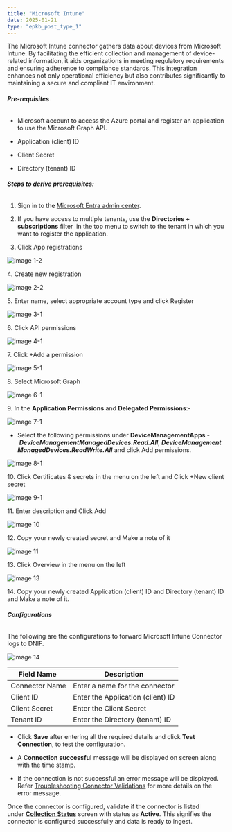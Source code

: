 ```yaml
---
title: "Microsoft Intune"
date: 2025-01-21
type: "epkb_post_type_1"
---
```


The Microsoft Intune connector gathers data about devices from Microsoft Intune. By facilitating the efficient collection and management of device-related information, it aids organizations in meeting regulatory requirements and ensuring adherence to compliance standards. This integration enhances not only operational efficiency but also contributes significantly to maintaining a secure and compliant IT environment.

###### **Pre-requisites**

- Microsoft account to access the Azure portal and register an application to use the Microsoft Graph API.

- Application (client) ID

- Client Secret

- Directory (tenant) ID

###### **Steps to derive prerequisites:**

1. Sign in to the [Microsoft Entra admin center](https://entra.microsoft.com/).

3. If you have access to multiple tenants, use the **Directories + subscriptions** filter  in the top menu to switch to the tenant in which you want to register the application.

5. Click App registrations

![image 1-2](./images-Microsoft%20Intune/Microsoft-Intune-1.webp)

4\. Create new registration

![image 2-2](./images-Microsoft%20Intune/Microsoft-Intune-2.webp)

5\. Enter name, select appropriate account type and click Register

![image 3-1](./images-Microsoft%20Intune/Microsoft-Intune-3.webp)

6\. Click API permissions

![image 4-1](./images-Microsoft%20Intune/Microsoft-Intune-4.webp)

7\. Click +Add a permission

![image 5-1](./images-Microsoft%20Intune/Microsoft-Intune-5.webp)

8\. Select Microsoft Graph

![image 6-1](./images-Microsoft%20Intune/Microsoft-Intune-6.webp)

9\. In the **Application Permissions** and **Delegated Permissions**:-

![image 7-1](./images-Microsoft%20Intune/Microsoft-Intune-7.webp)

- Select the following permissions under **DeviceManagementApps** - **_DeviceManagementManagedDevices.Read.All_**, **_DeviceManagementManagedDevices.ReadWrite.All_** and click Add permissions.  
    

![image 8-1](./images-Microsoft%20Intune/Microsoft-Intune-8.webp)

10\. Click Certificates & secrets in the menu on the left and Click +New client secret

![image 9-1](./images-Microsoft%20Intune/Microsoft-Intune-9.webp)

11\. Enter description and Click Add

![image 10](./images-Microsoft%20Intune/Microsoft-Intune-10.webp)

12\. Copy your newly created secret and Make a note of it

![image 11](./images-Microsoft%20Intune/Microsoft-Intune-11.webp)

13\. Click Overview in the menu on the left

![image 13](./images-Microsoft%20Intune/Microsoft-Intune-12.webp)

14\. Copy your newly created Application (client) ID and Directory (tenant) ID and Make a note of it.

###### **Configurations**

The following are the configurations to forward Microsoft Intune Connector logs to DNIF.‌

![image 14](./images-Microsoft%20Intune/Microsoft-Intune-13.webp)

| **Field Name**  | **Description** |
| --- | --- |
| Connector Name | Enter a name for the connector |
| Client ID | Enter the Application (client) ID |
| Client Secret | Enter the Client Secret |
| Tenant ID | Enter the Directory (tenant) ID |

- Click **Save** after entering all the required details and click **Test Connection**, to test the configuration.

- A **Connection successful** message will be displayed on screen along with the time stamp.

- If the connection is not successful an error message will be displayed. Refer [Troubleshooting Connector Validations](https://dnif.it/kb/troubleshooting-and-debugging/troubleshooting-connector-validations/) for more details on the error message.

Once the connector is configured, validate if the connector is listed under **[Collection Status](https://dnif.it/kb/operations/collection-status/)** screen with status as **Active**. This signifies the connector is configured successfully and data is ready to ingest.
